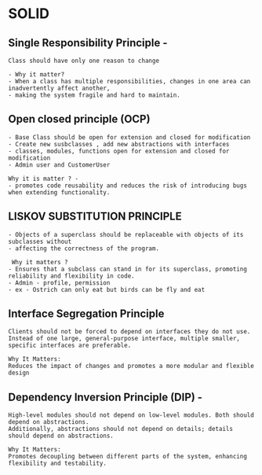 # SOLID

## Single Responsibility Principle -

    Class should have only one reason to change

    - Why it matter? 
    - When a class has multiple responsibilities, changes in one area can inadvertently affect another,
    - making the system fragile and hard to maintain.

## Open closed principle (OCP)

    - Base Class should be open for extension and closed for modification 
    - Create new susbclasses , add new abstractions with interfaces 
    - classes, modules, functions open for extension and closed for modification 
    - Admin user and CustomerUser

    Why it is matter ? - 
    - promotes code reusability and reduces the risk of introducing bugs when extending functionality.

## LISKOV SUBSTITUTION PRINCIPLE
    - Objects of a superclass should be replaceable with objects of its subclasses without 
    - affecting the correctness of the program.
    
     Why it matters ? 
    - Ensures that a subclass can stand in for its superclass, promoting reliability and flexibility in code.
    - Admin - profile, permission 
    - ex - Ostrich can only eat but birds can be fly and eat

## Interface Segregation Principle
    Clients should not be forced to depend on interfaces they do not use. 
    Instead of one large, general-purpose interface, multiple smaller, specific interfaces are preferable.   
    
    Why It Matters:
    Reduces the impact of changes and promotes a more modular and flexible design

## Dependency Inversion Principle (DIP) -
    High-level modules should not depend on low-level modules. Both should depend on abstractions. 
    Additionally, abstractions should not depend on details; details should depend on abstractions.

    Why It Matters:
    Promotes decoupling between different parts of the system, enhancing flexibility and testability.

